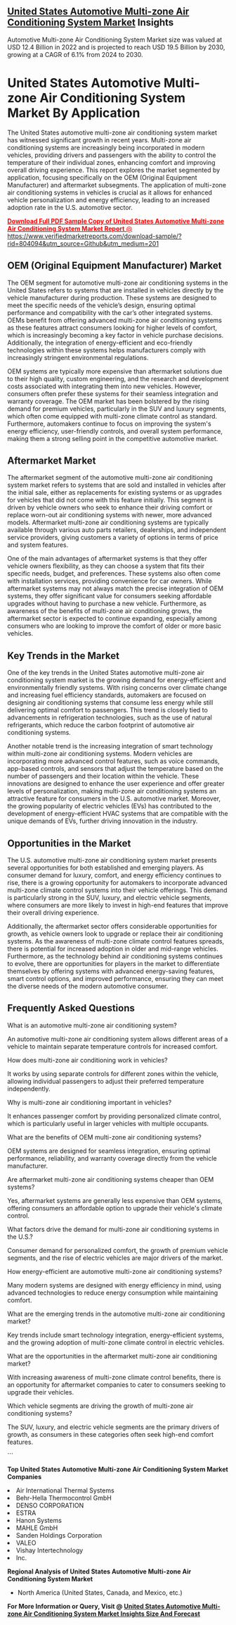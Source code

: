 <h2><a href="https://www.verifiedmarketreports.com/download-sample/?rid=804094&amp;utm_source=Github&amp;utm_medium=201" target="_blank">United States Automotive Multi-zone Air Conditioning System Market</a> Insights</h2><p>Automotive Multi-zone Air Conditioning System Market size was valued at USD 12.4 Billion in 2022 and is projected to reach USD 19.5 Billion by 2030, growing at a CAGR of 6.1% from 2024 to 2030.</p><p><h1>United States Automotive Multi-zone Air Conditioning System Market By Application</h1><p>The United States automotive multi-zone air conditioning system market has witnessed significant growth in recent years. Multi-zone air conditioning systems are increasingly being incorporated in modern vehicles, providing drivers and passengers with the ability to control the temperature of their individual zones, enhancing comfort and improving overall driving experience. This report explores the market segmented by application, focusing specifically on the OEM (Original Equipment Manufacturer) and aftermarket subsegments. The application of multi-zone air conditioning systems in vehicles is crucial as it allows for enhanced vehicle personalization and energy efficiency, leading to an increased adoption rate in the U.S. automotive sector. <a href="#"><p><span class=""><span style="color: #ff0000;"><strong>Download Full PDF Sample Copy of United States Automotive Multi-zone Air Conditioning System Market Report</strong> @ </span><a href="https://www.verifiedmarketreports.com/download-sample/?rid=804094&amp;utm_source=Github&amp;utm_medium=201" target="_blank">https://www.verifiedmarketreports.com/download-sample/?rid=804094&amp;utm_source=Github&amp;utm_medium=201</a></span></p></a></p><h2>OEM (Original Equipment Manufacturer) Market</h2><p>The OEM segment for automotive multi-zone air conditioning systems in the United States refers to systems that are installed in vehicles directly by the vehicle manufacturer during production. These systems are designed to meet the specific needs of the vehicle’s design, ensuring optimal performance and compatibility with the car’s other integrated systems. OEMs benefit from offering advanced multi-zone air conditioning systems as these features attract consumers looking for higher levels of comfort, which is increasingly becoming a key factor in vehicle purchase decisions. Additionally, the integration of energy-efficient and eco-friendly technologies within these systems helps manufacturers comply with increasingly stringent environmental regulations.</p><p>OEM systems are typically more expensive than aftermarket solutions due to their high quality, custom engineering, and the research and development costs associated with integrating them into new vehicles. However, consumers often prefer these systems for their seamless integration and warranty coverage. The OEM market has been bolstered by the rising demand for premium vehicles, particularly in the SUV and luxury segments, which often come equipped with multi-zone climate control as standard. Furthermore, automakers continue to focus on improving the system's energy efficiency, user-friendly controls, and overall system performance, making them a strong selling point in the competitive automotive market.</p><h2>Aftermarket Market</h2><p>The aftermarket segment of the automotive multi-zone air conditioning system market refers to systems that are sold and installed in vehicles after the initial sale, either as replacements for existing systems or as upgrades for vehicles that did not come with this feature initially. This segment is driven by vehicle owners who seek to enhance their driving comfort or replace worn-out air conditioning systems with newer, more advanced models. Aftermarket multi-zone air conditioning systems are typically available through various auto parts retailers, dealerships, and independent service providers, giving customers a variety of options in terms of price and system features.</p><p>One of the main advantages of aftermarket systems is that they offer vehicle owners flexibility, as they can choose a system that fits their specific needs, budget, and preferences. These systems also often come with installation services, providing convenience for car owners. While aftermarket systems may not always match the precise integration of OEM systems, they offer significant value for consumers seeking affordable upgrades without having to purchase a new vehicle. Furthermore, as awareness of the benefits of multi-zone air conditioning grows, the aftermarket sector is expected to continue expanding, especially among consumers who are looking to improve the comfort of older or more basic vehicles.</p><h2>Key Trends in the Market</h2><p>One of the key trends in the United States automotive multi-zone air conditioning system market is the growing demand for energy-efficient and environmentally friendly systems. With rising concerns over climate change and increasing fuel efficiency standards, automakers are focused on designing air conditioning systems that consume less energy while still delivering optimal comfort to passengers. This trend is closely tied to advancements in refrigeration technologies, such as the use of natural refrigerants, which reduce the carbon footprint of automotive air conditioning systems.</p><p>Another notable trend is the increasing integration of smart technology within multi-zone air conditioning systems. Modern vehicles are incorporating more advanced control features, such as voice commands, app-based controls, and sensors that adjust the temperature based on the number of passengers and their location within the vehicle. These innovations are designed to enhance the user experience and offer greater levels of personalization, making multi-zone air conditioning systems an attractive feature for consumers in the U.S. automotive market. Moreover, the growing popularity of electric vehicles (EVs) has contributed to the development of energy-efficient HVAC systems that are compatible with the unique demands of EVs, further driving innovation in the industry.</p><h2>Opportunities in the Market</h2><p>The U.S. automotive multi-zone air conditioning system market presents several opportunities for both established and emerging players. As consumer demand for luxury, comfort, and energy efficiency continues to rise, there is a growing opportunity for automakers to incorporate advanced multi-zone climate control systems into their vehicle offerings. This demand is particularly strong in the SUV, luxury, and electric vehicle segments, where consumers are more likely to invest in high-end features that improve their overall driving experience.</p><p>Additionally, the aftermarket sector offers considerable opportunities for growth, as vehicle owners look to upgrade or replace their air conditioning systems. As the awareness of multi-zone climate control features spreads, there is potential for increased adoption in older and mid-range vehicles. Furthermore, as the technology behind air conditioning systems continues to evolve, there are opportunities for players in the market to differentiate themselves by offering systems with advanced energy-saving features, smart control options, and improved performance, ensuring they can meet the diverse needs of the modern automotive consumer.</p><h2>Frequently Asked Questions</h2><p>What is an automotive multi-zone air conditioning system?</p><p>An automotive multi-zone air conditioning system allows different areas of a vehicle to maintain separate temperature controls for increased comfort.</p><p>How does multi-zone air conditioning work in vehicles?</p><p>It works by using separate controls for different zones within the vehicle, allowing individual passengers to adjust their preferred temperature independently.</p><p>Why is multi-zone air conditioning important in vehicles?</p><p>It enhances passenger comfort by providing personalized climate control, which is particularly useful in larger vehicles with multiple occupants.</p><p>What are the benefits of OEM multi-zone air conditioning systems?</p><p>OEM systems are designed for seamless integration, ensuring optimal performance, reliability, and warranty coverage directly from the vehicle manufacturer.</p><p>Are aftermarket multi-zone air conditioning systems cheaper than OEM systems?</p><p>Yes, aftermarket systems are generally less expensive than OEM systems, offering consumers an affordable option to upgrade their vehicle's climate control.</p><p>What factors drive the demand for multi-zone air conditioning systems in the U.S.?</p><p>Consumer demand for personalized comfort, the growth of premium vehicle segments, and the rise of electric vehicles are major drivers of the market.</p><p>How energy-efficient are automotive multi-zone air conditioning systems?</p><p>Many modern systems are designed with energy efficiency in mind, using advanced technologies to reduce energy consumption while maintaining comfort.</p><p>What are the emerging trends in the automotive multi-zone air conditioning market?</p><p>Key trends include smart technology integration, energy-efficient systems, and the growing adoption of multi-zone climate control in electric vehicles.</p><p>What are the opportunities in the aftermarket multi-zone air conditioning market?</p><p>With increasing awareness of multi-zone climate control benefits, there is an opportunity for aftermarket companies to cater to consumers seeking to upgrade their vehicles.</p><p>Which vehicle segments are driving the growth of multi-zone air conditioning systems?</p><p>The SUV, luxury, and electric vehicle segments are the primary drivers of growth, as consumers in these categories often seek high-end comfort features.</p>```</p><p><strong>Top United States Automotive Multi-zone Air Conditioning System Market Companies</strong></p><div data-test-id=""><p><li>Air International Thermal Systems</li><li> Behr-Hella Thermocontrol GmbH</li><li> DENSO CORPORATION</li><li> ESTRA</li><li> Hanon Systems</li><li> MAHLE GmbH</li><li> Sanden Holdings Corporation</li><li> VALEO</li><li> Vishay Intertechnology</li><li> Inc.</li></p><div><strong>Regional Analysis of&nbsp;United States Automotive Multi-zone Air Conditioning System Market</strong></div><ul><li dir="ltr"><p dir="ltr">North America&nbsp;(United States, Canada, and Mexico, etc.)</p></li></ul><p><strong>For More Information or Query, Visit @&nbsp;</strong><strong><a href="https://www.verifiedmarketreports.com/product/automotive-multi-zone-air-conditioning-system-market/?utm_source=Github&amp;utm_medium=201" target="_blank">United States Automotive Multi-zone Air Conditioning System Market Insights Size And Forecast</a></strong></p></div>
